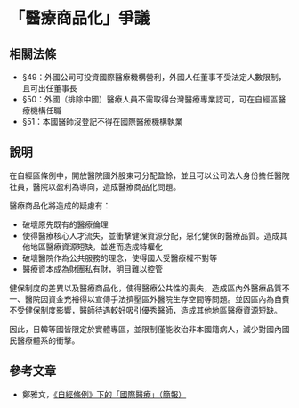 # 「醫療商品化」爭議

## 相關法條

* §49：外國公司可投資國際醫療機構營利，外國人任董事不受法定人數限制，且可出任董事長
* §50：外國（排除中國）醫療人員不需取得台灣醫療專業認可，可在自經區醫療機構任職
* §51：本國醫師沒登記不得在國際醫療機構執業

## 說明

在自經區條例中，開放醫院國外股東可分配盈餘，並且可以公司法人身份擔任醫院社員，醫院以盈利為導向，造成醫療商品化問題。

醫療商品化將造成的疑慮有：

* 破壞原先既有的醫療倫理
* 使得醫療核心人才流失，並衝擊健保資源分配，惡化健保的醫療品質。造成其他地區醫療資源短缺，並進而造成特權化
* 破壞醫院作為公共服務的理念，使得國人受醫療權不對等
* 醫療資本成為財團私有財，明目難以控管

健保制度的差異以及醫療商品化，使得醫療公共性的喪失，造成區內外醫療品質不一、醫院因資金充裕得以宣傳手法擠壓區外醫院生存空間等問題。並因區內為自費不受健保制度影響，醫師待遇較好吸引優秀醫師，造成其他地區醫療資源短缺。

因此，日韓等國皆限定於實體專區，並限制僅能收治非本國籍病人，減少對國內國民醫療體系的衝擊。

## 參考文章

* 鄭雅文，[《自經條例》下的「國際醫療」（簡報）](http://homepage.ntu.edu.tw/~ntuperc/conference-1-files/20140508_8.pdf)
